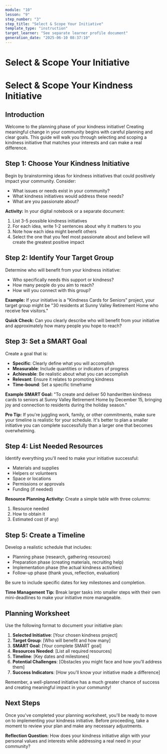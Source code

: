 ```yaml
---
module: "10"
lesson: "9"
step_number: "3"
step_title: "Select & Scope Your Initiative"
template_type: "instruction"
target_learner: "See separate learner profile document"
generation_date: "2025-06-10 08:37:10"
---
```


# Select & Scope Your Initiative

# Select & Scope Your Kindness Initiative

## Introduction
Welcome to the planning phase of your kindness initiative! Creating meaningful change in your community begins with careful planning and clear goals. This guide will walk you through selecting and scoping a kindness initiative that matches your interests and can make a real difference.

## Step 1: Choose Your Kindness Initiative
Begin by brainstorming ideas for kindness initiatives that could positively impact your community. Consider:
- What issues or needs exist in your community?
- What kindness initiatives would address these needs?
- What are you passionate about?

**Activity:** In your digital notebook or a separate document:
1. List 3-5 possible kindness initiatives
2. For each idea, write 1-2 sentences about why it matters to you
3. Note how each idea might benefit others
4. Select the one that you feel most passionate about and believe will create the greatest positive impact

## Step 2: Identify Your Target Group
Determine who will benefit from your kindness initiative:
- Who specifically needs this support or kindness?
- How many people do you aim to reach?
- How will you connect with this group?

**Example:** If your initiative is a "Kindness Cards for Seniors" project, your target group might be "30 residents at Sunny Valley Retirement Home who receive few visitors."

**Quick Check:** Can you clearly describe who will benefit from your initiative and approximately how many people you hope to reach?

## Step 3: Set a SMART Goal
Create a goal that is:
- **Specific**: Clearly define what you will accomplish
- **Measurable**: Include quantities or indicators of progress
- **Achievable**: Be realistic about what you can accomplish
- **Relevant**: Ensure it relates to promoting kindness
- **Time-bound**: Set a specific timeframe

**Example SMART Goal:** "To create and deliver 50 handwritten kindness cards to seniors at Sunny Valley Retirement Home by December 15, bringing joy and connection to residents during the holiday season."

**Pro Tip:** If you're juggling work, family, or other commitments, make sure your timeline is realistic for your schedule. It's better to plan a smaller initiative you can complete successfully than a larger one that becomes overwhelming.

## Step 4: List Needed Resources
Identify everything you'll need to make your initiative successful:
- Materials and supplies
- Helpers or volunteers
- Space or locations
- Permissions or approvals
- Funding (if needed)

**Resource Planning Activity:** Create a simple table with three columns:
1. Resource needed
2. How to obtain it
3. Estimated cost (if any)

## Step 5: Create a Timeline
Develop a realistic schedule that includes:
- Planning phase (research, gathering resources)
- Preparation phase (creating materials, recruiting help)
- Implementation phase (the actual kindness activities)
- Follow-up phase (thank yous, reflection, evaluation)

Be sure to include specific dates for key milestones and completion.

**Time Management Tip:** Break larger tasks into smaller steps with their own mini-deadlines to make your initiative more manageable.

## Planning Worksheet
Use the following format to document your initiative plan:

1. **Selected Initiative**: [Your chosen kindness project]
2. **Target Group**: [Who will benefit and how many]
3. **SMART Goal**: [Your complete SMART goal]
4. **Resources Needed**: [List all required resources]
5. **Timeline**: [Key dates and milestones]
6. **Potential Challenges**: [Obstacles you might face and how you'll address them]
7. **Success Indicators**: [How you'll know your initiative made a difference]

Remember, a well-planned initiative has a much greater chance of success and creating meaningful impact in your community!

## Next Steps
Once you've completed your planning worksheet, you'll be ready to move on to implementing your kindness initiative. Before proceeding, take a moment to review your plan and make any necessary adjustments.

**Reflection Question:** How does your kindness initiative align with your personal values and interests while addressing a real need in your community?
